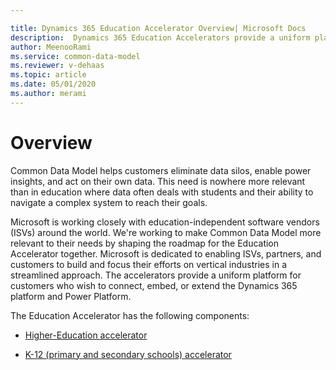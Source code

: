 ```yaml
---

title: Dynamics 365 Education Accelerator Overview| Microsoft Docs
description:  Dynamics 365 Education Accelerators provide a uniform platform for education customers to connect, embed, or extend the Dynamics 365 platform and Power Platform.
author: MeenooRami
ms.service: common-data-model
ms.reviewer: v-dehaas
ms.topic: article
ms.date: 05/01/2020
ms.author: merami
---
```


# Overview

Common Data Model helps customers eliminate data silos, enable power insights, and act on their own data. This need is nowhere more relevant than in education where data often deals with students and their ability to navigate a complex system to reach their goals.

Microsoft is working closely with education-independent software vendors (ISVs) around the world. We're working to make Common Data Model more relevant to their needs by shaping the roadmap for the Education Accelerator together. Microsoft is dedicated to enabling ISVs, partners, and customers to build and focus their efforts on vertical industries in a streamlined approach. The accelerators provide a uniform platform for customers who wish to connect, embed, or extend the Dynamics 365 platform and Power Platform.

The Education Accelerator has the following components:

- [Higher-Education accelerator](hied-accelerator.md)

- [K-12 (primary and secondary schools) accelerator](edu-k12-accelerator.md)
